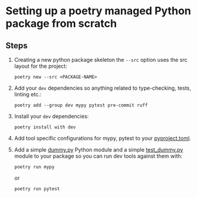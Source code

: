 # Setting up a poetry managed Python package from scratch

## Steps

1. Creating a new python package skeleton the `--src` option uses the src layout for the project:
    ```shell
    poetry new --src <PACKAGE-NAME>
    ```

2. Add your `dev` dependencies so anything related to type-checking, tests, linting etc.:
    ```shell
    poetry add --group dev mypy pytest pre-commit ruff
    ```

3. Install your `dev` dependencies:
    ```shell
    poetry install with dev
    ```

4. Add tool specific configurations for mypy, pytest to your [pyproject.toml](pyproject.toml).

5. Add a simple [dummy.py](src/play_with_project_setup/dummy.py) Python module and a simple [test_dummy.py](tests/test_dummy.py) module to your package so you can run dev tools against them with:
    ```shell
    poetry run mypy
    ```
    or
    ```
    poetry run pytest
    ```
